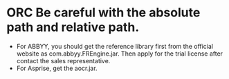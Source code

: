 # ORC Be careful with the absolute path and relative path.
- For ABBYY, you should get the reference library first from the official website as com.abbyy.FREngine.jar. Then apply for the trial license after contact the sales representative.
- For Asprise, get the aocr.jar.
